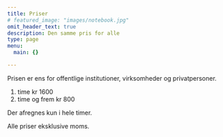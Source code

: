 ```yaml
---
title: Priser
# featured_image: "images/notebook.jpg"
omit_header_text: true
description: Den samme pris for alle
type: page
menu:
  main: {}

---
```



Prisen er ens for offentlige institutioner, virksomheder og privatpersoner.

1. time kr 1600  
2. time og frem kr 800

Der afregnes kun i hele timer.

Alle priser eksklusive moms.
